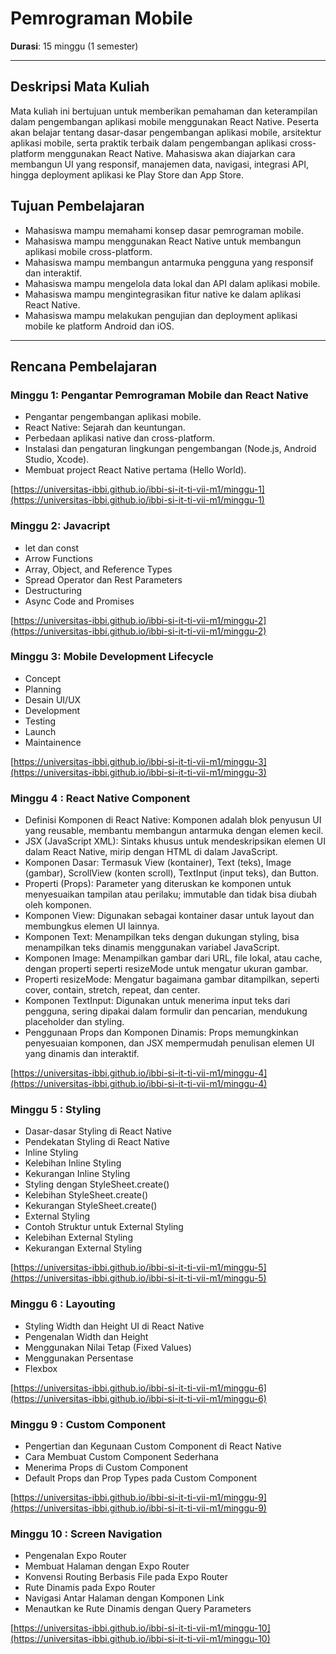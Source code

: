 # Pemrograman Mobile
**Durasi**: 15 minggu (1 semester)

---

## Deskripsi Mata Kuliah

Mata kuliah ini bertujuan untuk memberikan pemahaman dan keterampilan dalam pengembangan aplikasi mobile menggunakan React Native. Peserta akan belajar tentang dasar-dasar pengembangan aplikasi mobile, arsitektur aplikasi mobile, serta praktik terbaik dalam pengembangan aplikasi cross-platform menggunakan React Native. Mahasiswa akan diajarkan cara membangun UI yang responsif, manajemen data, navigasi, integrasi API, hingga deployment aplikasi ke Play Store dan App Store.

## Tujuan Pembelajaran

- Mahasiswa mampu memahami konsep dasar pemrograman mobile.
- Mahasiswa mampu menggunakan React Native untuk membangun aplikasi mobile cross-platform.
- Mahasiswa mampu membangun antarmuka pengguna yang responsif dan interaktif.
- Mahasiswa mampu mengelola data lokal dan API dalam aplikasi mobile.
- Mahasiswa mampu mengintegrasikan fitur native ke dalam aplikasi React Native.
- Mahasiswa mampu melakukan pengujian dan deployment aplikasi mobile ke platform Android dan iOS.

---

## Rencana Pembelajaran

### Minggu 1: Pengantar Pemrograman Mobile dan React Native

- Pengantar pengembangan aplikasi mobile.
- React Native: Sejarah dan keuntungan.
- Perbedaan aplikasi native dan cross-platform.
- Instalasi dan pengaturan lingkungan pengembangan (Node.js, Android Studio, Xcode).
- Membuat project React Native pertama (Hello World).

[https://universitas-ibbi.github.io/ibbi-si-it-ti-vii-m1/minggu-1](https://universitas-ibbi.github.io/ibbi-si-it-ti-vii-m1/minggu-1)

### Minggu 2: Javacript

- let dan const
- Arrow Functions
- Array, Object, and Reference Types
- Spread Operator dan Rest Parameters
- Destructuring
- Async Code and Promises

[https://universitas-ibbi.github.io/ibbi-si-it-ti-vii-m1/minggu-2](https://universitas-ibbi.github.io/ibbi-si-it-ti-vii-m1/minggu-2)

### Minggu 3: Mobile Development Lifecycle

- Concept
- Planning
- Desain UI/UX
- Development
- Testing
- Launch
- Maintainence

[https://universitas-ibbi.github.io/ibbi-si-it-ti-vii-m1/minggu-3](https://universitas-ibbi.github.io/ibbi-si-it-ti-vii-m1/minggu-3)

### Minggu 4 : React Native Component

- Definisi Komponen di React Native: Komponen adalah blok penyusun UI yang reusable, membantu membangun antarmuka dengan elemen kecil.
- JSX (JavaScript XML): Sintaks khusus untuk mendeskripsikan elemen UI dalam React Native, mirip dengan HTML di dalam JavaScript.
- Komponen Dasar: Termasuk View (kontainer), Text (teks), Image (gambar), ScrollView (konten scroll), TextInput (input teks), dan Button.
- Properti (Props): Parameter yang diteruskan ke komponen untuk menyesuaikan tampilan atau perilaku; immutable dan tidak bisa diubah oleh komponen.
- Komponen View: Digunakan sebagai kontainer dasar untuk layout dan membungkus elemen UI lainnya.
- Komponen Text: Menampilkan teks dengan dukungan styling, bisa menampilkan teks dinamis menggunakan variabel JavaScript.
- Komponen Image: Menampilkan gambar dari URL, file lokal, atau cache, dengan properti seperti resizeMode untuk mengatur ukuran gambar.
- Properti resizeMode: Mengatur bagaimana gambar ditampilkan, seperti cover, contain, stretch, repeat, dan center.
- Komponen TextInput: Digunakan untuk menerima input teks dari pengguna, sering dipakai dalam formulir dan pencarian, mendukung placeholder dan styling.
- Penggunaan Props dan Komponen Dinamis: Props memungkinkan penyesuaian komponen, dan JSX mempermudah penulisan elemen UI yang dinamis dan interaktif.

[https://universitas-ibbi.github.io/ibbi-si-it-ti-vii-m1/minggu-4](https://universitas-ibbi.github.io/ibbi-si-it-ti-vii-m1/minggu-4)

### Minggu 5 : Styling

- Dasar-dasar Styling di React Native
- Pendekatan Styling di React Native
- Inline Styling
- Kelebihan Inline Styling
- Kekurangan Inline Styling
- Styling dengan StyleSheet.create()
- Kelebihan StyleSheet.create()
- Kekurangan StyleSheet.create()
- External Styling
- Contoh Struktur untuk External Styling
- Kelebihan External Styling
- Kekurangan External Styling


[https://universitas-ibbi.github.io/ibbi-si-it-ti-vii-m1/minggu-5](https://universitas-ibbi.github.io/ibbi-si-it-ti-vii-m1/minggu-5)

### Minggu 6 : Layouting
- Styling Width dan Height UI di React Native
- Pengenalan Width dan Height
- Menggunakan Nilai Tetap (Fixed Values)
- Menggunakan Persentase
- Flexbox

[https://universitas-ibbi.github.io/ibbi-si-it-ti-vii-m1/minggu-6](https://universitas-ibbi.github.io/ibbi-si-it-ti-vii-m1/minggu-6)

### Minggu 9 : Custom Component

- Pengertian dan Kegunaan Custom Component di React Native
- Cara Membuat Custom Component Sederhana
- Menerima Props di Custom Component
- Default Props dan Prop Types pada Custom Component

[https://universitas-ibbi.github.io/ibbi-si-it-ti-vii-m1/minggu-9](https://universitas-ibbi.github.io/ibbi-si-it-ti-vii-m1/minggu-9)

### Minggu 10 : Screen Navigation

- Pengenalan Expo Router
- Membuat Halaman dengan Expo Router
- Konvensi Routing Berbasis File pada Expo Router
- Rute Dinamis pada Expo Router
- Navigasi Antar Halaman dengan Komponen Link
- Menautkan ke Rute Dinamis dengan Query Parameters

[https://universitas-ibbi.github.io/ibbi-si-it-ti-vii-m1/minggu-10](https://universitas-ibbi.github.io/ibbi-si-it-ti-vii-m1/minggu-10)

